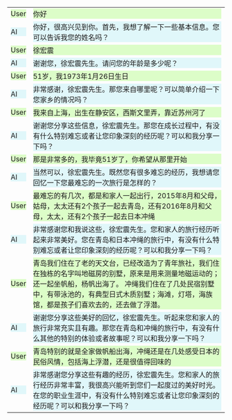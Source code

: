 <style> td, th {border: none!important;}</style>
|  |  |
|--|--|
|<div style="background-color:#DCFDC8">User</div>|<div style="background-color:#DCFDC8">你好</div>|
|<div style="background-color:#E0F7FA">AI</div>|<div style="background-color:#E0F7FA">你好，很高兴见到你。首先，我想了解一下一些基本信息。您可以告诉我您的姓名吗？</div>|
|<div style="background-color:#DCFDC8">User</div>|<div style="background-color:#DCFDC8">徐宏震</div>|
|<div style="background-color:#E0F7FA">AI</div>|<div style="background-color:#E0F7FA">谢谢您，徐宏震先生。请问您的年龄是多少呢？</div>|
|<div style="background-color:#DCFDC8">User</div>|<div style="background-color:#DCFDC8">51岁，我1973年1月26日生日</div>|
|<div style="background-color:#E0F7FA">AI</div>|<div style="background-color:#E0F7FA">非常感谢，徐宏震先生。那您来自哪里呢？可以简单介绍一下您家乡的情况吗？</div>|
|<div style="background-color:#DCFDC8">User</div>|<div style="background-color:#DCFDC8">我来自上海，出生在静安区，西斯文里弄，靠近苏州河了</div>|
|<div style="background-color:#E0F7FA">AI</div>|<div style="background-color:#E0F7FA">谢谢您分享这些信息，徐宏震先生。那您在成长过程中，有没有什么特别难忘或者让您印象深刻的经历呢？可以和我分享一下吗？</div>|
|<div style="background-color:#DCFDC8">User</div>|<div style="background-color:#DCFDC8">那是非常多的，我毕竟51岁了，你希望从那里开始</div>|
|<div style="background-color:#E0F7FA">AI</div>|<div style="background-color:#E0F7FA">当然可以，徐宏震先生。既然您有很多难忘的经历，我想请您回忆一下您最难忘的一次旅行是怎样的？</div>|
|<div style="background-color:#DCFDC8">User</div>|<div style="background-color:#DCFDC8">最难忘的有几次，都是和家人一起出行，2015年8月和父母，姑母，太太还有2个孩子一起去青岛，还有2016年8月和父母，太太，还有2个孩子一起去日本冲绳</div>|
|<div style="background-color:#E0F7FA">AI</div>|<div style="background-color:#E0F7FA">非常感谢您和我说这些，徐宏震先生。您和家人的旅行经历听起来非常美好。您在青岛和日本冲绳的旅行中，有没有什么特别难忘或者让您印象深刻的经历呢？可以和我分享一下吗？</div>|
|<div style="background-color:#DCFDC8">User</div>|<div style="background-color:#DCFDC8">青岛我们住在了老的天文台，已经改造为了青年旅社，我们住在独栋的名字叫地磁房的别墅，原来是用来测量地磁运动的；还一起坐帆船，杨帆出海了。 冲绳我们住在了几处民宿别墅中，有带泳池的，有典型日式木质别墅；海滩，灯塔，海族馆，都是孩子们喜欢去的，还去做了浮潜。</div>|
|<div style="background-color:#E0F7FA">AI</div>|<div style="background-color:#E0F7FA">谢谢您分享这些美好的回忆，徐宏震先生。听起来您和家人的旅行非常充实且有趣。那您在青岛和冲绳的旅行中，有没有什么其他的特别的体验或者故事呢？可以和我分享一下吗？</div>|
|<div style="background-color:#DCFDC8">User</div>|<div style="background-color:#DCFDC8">青岛特别的就是全家做帆船出海，冲绳还是在几处感受日本的民俗风情，包括海上浮潜，还是很值得回味的</div>|
|<div style="background-color:#E0F7FA">AI</div>|<div style="background-color:#E0F7FA">非常感谢您分享这些有趣的经历，徐宏震先生。您和家人的旅行经历非常丰富，我很高兴能听到您们一起度过的美好时光。在您的职业生涯中，有没有什么特别难忘或者让您印象深刻的经历呢？可以和我分享一下吗？</div>|
